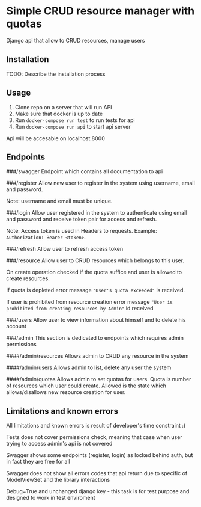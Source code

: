 # Simple CRUD resource manager with quotas

Django api that allow to CRUD resources, manage users

## Installation

TODO: Describe the installation process

## Usage

1. Clone repo on a server that will run API
2. Make sure that docker is up to date
3. Run `docker-compose run test` to run tests for api
4. Run `docker-compose run api` to start api server
   
Api will be accesable on localhost:8000

## Endpoints

###/swagger
Endpoint which contains all documentation to api

###/register
Allow new user to register in the system using username, email and password. 

Note:
username and email must be unique.

###/login
Allow user registered in the system to authenticate using email and password and receive token pair for access and 
refresh. 

Note: Access token is used in Headers to requests. Example: `Authorization: Bearer <token>`.

###/refresh
Allow user to refresh access token 

###/resource
Allow user to CRUD resources which belongs to this user.

On create operation checked if the quota suffice and user is allowed to create resources.

If quota is depleted error message `"User's quota exceeded"` is received.

If user is prohibited from resource creation error message `"User is prohibited from creating resources by Admin"` id received

###/users
Allow user to view information about himself and to delete his account

###/admin
This section is dedicated to endpoints which requires admin permissions

####/admin/resources
Allows admin to CRUD any resource in the system

####/admin/users
Allows admin to list, delete any user the system

####/admin/quotas
Allows admin to set quotas for users.
Quota is number of resources which user could create.
Allowed is the state which allows/disallows new resource creation for user.



## Limitations and known errors
All limitations and known errors is result of developer's time constraint :)

Tests does not cover permissions check, meaning that case when user trying to access admin's api is not covered

Swagger shows some endpoints (register, login) as locked behind auth, but in fact they are free for all

Swagger does not show all errors codes that api return due to specific of ModelViewSet and the library interactions

Debug=True and unchanged django key - this task is for test purpose and designed to work in test enviroment

